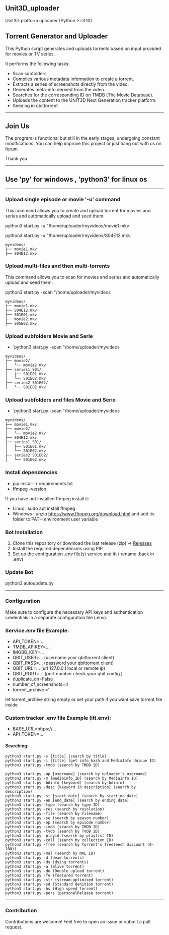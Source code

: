 ## Unit3D_uploader
Unit3D platform uploader (Python >=3.10)

## Torrent Generator and Uploader

This Python script generates and uploads torrents based on input provided for movies or TV series.

It performs the following tasks:

- Scan subfolders
- Compiles various metadata information to create a torrent.
- Extracts a series of screenshots directly from the video.
- Generates meta-info derived from the video.
- Searches for the corresponding ID on TMDB (The Movie Database).
- Uploads the content to the UNIT3D Next Generation tracker platform.
- Seeding in qbittorrent

___
## Join Us

The program is functional but still in the early stages, undergoing constant modifications.
You can help improve this project or just hang out with us on
[forum](https://itatorrents.xyz/forums/topics/414?page=1#post-1497) 

Thank you

___
## Use 'py' for windows , 'python3' for linux os
___

### Upload single episode or movie '-u' command
This command allows you to create and upload torrent for movies and series
and automatically upload and seed them.

python3 start.py -u "/home/uploader/myvideos/movie1.mkv

python3 start.py -u "/home/uploader/myvideos/S04E12.mkv

```
myvideos/
├── movie1.mkv
├── S04E12.mkv
```
### Upload multi-files and then multi-torrents
This command allows you to scan for movies and series and automatically upload and seed them.

python3 start.py -scan "/home/uploader/myvideos
```
myvideos/
├── movie1.mkv     
├── S04E12.mkv     
├── S01E01.mkv
├── movie2.mkv
├── S05E02.mkv
```
### Upload subfolders Movie and Serie
- `python3 start.py -scan "/home/uploader/myvideos
```
myvideos/
├── movie2/          
│   └── movie2.mkv
├── series1 S01/     
│   ├── S01E01.mkv
│   └── S01E02.mkv
├── series2 S01E02/  
│   └── S01E02.mkv 
```

### Upload subfolders and files Movie and Serie
- `python3 start.py -scan "/home/uploader/myvideos

```
myvideos/
├── movie1.mkv          
├── movie2/             
│   └── movie2.mkv
├── S04E12.mkv          
├── series1 S01/        
│   ├── S01E01.mkv
│   └── S01E02.mkv
├── series2 S01E02/     
│   └── S01E02.mkv 
```

### Install dependencies
- pip install -r requirements.txt
- ffmpeg -version


If you have not installed ffmpeg install it:
- Linux : sudo apt install ffmpeg
- Windows : unzip https://www.ffmpeg.org/download.html and add its folder to
PATH environment user variable

### Bot Installation

1. Clone this repository or download the last release (zip) -> [Releases](https://github.com/31December99/Unit3Dup/releases)
2. Install the required dependencies using PIP.
3. Set up the configuration .env file(s) service and itt ( rename .back in .env)

### Update Bot 
python3 autoupdate.py

___
### Configuration

Make sure to configure the necessary API keys and authentication credentials in a separate configuration file (.env).

### Service.env file Example:

- API_TOKEN=...
- TMDB_APIKEY=...
- IMGBB_KEY=...
- QBIT_USER=... (username your qbittorrent client)
- QBIT_PASS=... (password your qbittorrent client)
- QBIT_URL=...  (url 127.0.0.1 local or remote ip)
- QBIT_PORT=... (port number check your qbit config.)
- duplicate_on=False
- number_of_screenshots=4
- torrent_archive =''

let torrent_archive string empty or set your path if you want save torrent file inside

### Custom tracker .env file Example (itt.env):
- BASE_URL=https://...
- API_TOKEN=...


#### Searching:

    python3 start.py -s [title] (search by title)
    python3 start.py -i [title] (get info_hash and MediaInfo Unique ID)    
    python3 start.py -tmdb (search by TMDB ID)

    python3 start.py -up [username] (search by uploader's username)
    python3 start.py -m [mediainfo_ID] (search by MediaInfo ID)
    python3 start.py -bdinfo [keyword] (search by bdinfo)
    python3 start.py -desc [keyword in description] (search by description)    
    python3 start.py -st [start_date] (search by starting date)
    python3 start.py -en [end_date] (search by ending date)
    python3 start.py -type (search by type ID)
    python3 start.py -res (search by resolution)
    python3 start.py -file (search by filename)
    python3 start.py -se (search by season number)
    python3 start.py -ep (search by episode number)
    python3 start.py -imdb (search by IMDB ID)
    python3 start.py -tvdb (search by TVDB ID)
    python3 start.py -playid (search by playlist ID)    
    python3 start.py -coll (search by collection ID)
    python3 start.py -free (search by torrent's freeleech discount (0-100))
    python3 start.py -mal (search by MAL ID)
    python3 start.py -d (dead torrents)
    python3 start.py -dy (dying torrents)
    python3 start.py -a (alive torrent)
    python3 start.py -du (Double upload torrent)
    python3 start.py -fe (featured torrent)
    python3 start.py -str (stream-optimised torrent)
    python3 start.py -sd (Standard denition torrent)
    python3 start.py -hs (High speed torrent)
    python3 start.py -pers (personalRelease torrent)

___


### Contribution

Contributions are welcome! Feel free to open an issue or submit a pull request.
